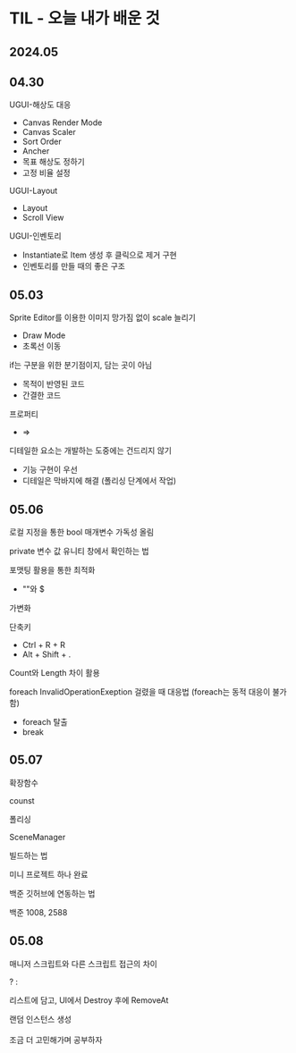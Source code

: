 # TIL - 오늘 내가 배운 것
## 2024.05
## 04.30
UGUI-해상도 대응
- Canvas Render Mode
- Canvas Scaler
- Sort Order
- Ancher
- 목표 해상도 정하기
- 고정 비율 설정

UGUI-Layout
- Layout
- Scroll View

UGUI-인벤토리
- Instantiate로 Item 생성 후 클릭으로 제거 구현
- 인벤토리를 만들 때의 좋은 구조


## 05.03
Sprite Editor를 이용한 이미지 망가짐 없이 scale 늘리기
- Draw Mode
- 초록선 이동

if는 구분을 위한 분기점이지, 담는 곳이 아님
- 목적이 반영된 코드
- 간결한 코드

프로퍼티
- =>

디테일한 요소는 개발하는 도중에는 건드리지 않기
- 기능 구현이 우선
- 디테일은 막바지에 해결 (폴리싱 단계에서 작업)


## 05.06
로컬 지정을 통한 bool 매개변수 가독성 올림

private 변수 값 유니티 창에서 확인하는 법

포맷팅 활용을 통한 최적화
- ""와 $

가변화

단축키
- Ctrl + R + R
- Alt + Shift + .

Count와 Length 차이 활용

foreach InvalidOperationExeption 걸렸을 때 대응법
(foreach는 동적 대응이 불가함)
- foreach 탈출
- break


## 05.07
확장함수

counst

폴리싱

SceneManager

빌드하는 법

미니 프로젝트 하나 완료

백준 깃허브에 연동하는 법

백준 1008, 2588


## 05.08
매니저 스크립트와 다른 스크립트 접근의 차이

? :

리스트에 담고, UI에서 Destroy 후에 RemoveAt

랜덤 인스턴스 생성
<br>
<br>
조금 더 고민해가며 공부하자
